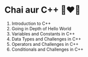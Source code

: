 # Chai aur C++ 🚀❤️‍🔥

1. Introduction to C++
2. Going in Depth of Hello World
3. Variables and Constants in C++
4. Data Types and Challenges in C++
5. Operators and Challenges in C++
6. Conditionals and Challenges in C++
